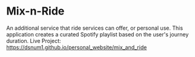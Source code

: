 # Mix-n-Ride
An additional service that ride services can offer, or personal use. This application creates a curated Spotify playlist based on the user's journey duration.
Live Project: https://dsnum1.github.io/personal_website/mix_and_ride
